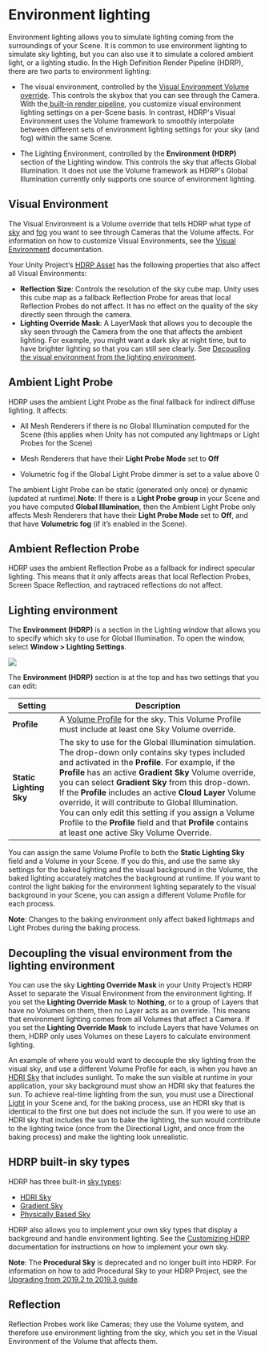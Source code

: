 # Environment lighting

Environment lighting allows you to simulate lighting coming from the surroundings of your Scene. It is common to use environment lighting to simulate sky lighting, but you can also use it to simulate a colored ambient light, or a lighting studio.
In the High Definition Render Pipeline (HDRP), there are two parts to environment lighting:

* The visual environment, controlled by the [Visual Environment Volume override](Override-Visual-Environment.html). This controls the skybox that you can see through the Camera. With the[ built-in render pipeline](https://docs.unity3d.com/Manual/SL-RenderPipeline.html), you customize visual environment lighting settings on a per-Scene basis. In contrast, HDRP's Visual Environment uses the Volume framework to smoothly interpolate between different sets of environment lighting settings for your sky (and fog) within the same Scene.

* The Lighting Environment, controlled by the **Environment (HDRP)** section of the Lighting window. This controls the sky that affects Global Illumination. It does not use the Volume framework as HDRP's Global Illumination currently only supports one source of environment lighting.

## Visual Environment
The Visual Environment is a Volume override that tells HDRP what type of [sky](HDRP-Features.html#SkyOverview) and [fog](HDRP-Features.html#FogOverview) you want to see through Cameras that the Volume affects. For information on how to customize Visual Environments, see the [Visual Environment](Override-Visual-Environment.html) documentation.

Your Unity Project’s [HDRP Asset](HDRP-Asset.html) has the following properties that also affect all Visual Environments:

* **Reflection Size**: Controls the resolution of the sky cube map. Unity uses this cube map as a fallback Reflection Probe for areas that local Reflection Probes do not affect. It has no effect on the quality of the sky directly seen through the camera.
* **Lighting Override Mask**: A LayerMask that allows you to decouple the sky seen through the Camera from the one that affects the ambient lighting. For example, you might want a dark sky at night time, but to have brighter lighting so that you can still see clearly. See [Decoupling the visual environment from the lighting environment](#DecoupleVisualEnvironment).

<a name="LightingEnvironment"></a>

## Ambient Light Probe

HDRP uses the ambient Light Probe as the final fallback for indirect diffuse lighting. It affects:

* All Mesh Renderers if there is no Global Illumination computed for the Scene (this applies when Unity has not computed any lightmaps or Light Probes for the Scene)
* Mesh Renderers that have their **Light Probe Mode** set to **Off**

* Volumetric fog if the Global Light Probe dimmer is set to a value above 0

The ambient Light Probe can be static (generated only once) or dynamic (updated at runtime).**Note**: If there is a **Light Probe group** in your Scene and you have computed **Global Illumination**, then the Ambient Light Probe only affects Mesh Renderers that have their **Light Probe Mode** set to **Off**, and that have **Volumetric fog** (if it’s enabled in the Scene).

## Ambient Reflection Probe

HDRP uses the ambient Reflection Probe as a fallback for indirect specular lighting. This means that it only affects areas that local Reflection Probes, Screen Space Reflection, and raytraced reflections do not affect.

<a name="LightingEnvironment"></a>

## Lighting environment

The **Environment (HDRP)** is a section in the Lighting window that allows you to specify which sky to use for Global Illumination. To open the window, select **Window > Lighting Settings**.

![](Images/EnvironmentLighting1.png)

The **Environment (HDRP)** section is at the top and has two settings that you can edit:

| **Setting**             | **Description**                                              |
| ----------------------- | ------------------------------------------------------------ |
| **Profile**             | A [Volume Profile](Volume-Profile.html) for the sky. This Volume Profile must include at least one Sky Volume override. |
| **Static Lighting Sky** | The sky to use for the Global Illumination simulation. The drop-down only contains sky types included and activated in the **Profile**. For example, if the **Profile** has an active **Gradient Sky** Volume override, you can select **Gradient Sky** from this drop-down.<br/>If the **Profile** includes an active **Cloud Layer** Volume override, it will contribute to Global Illumination.<br/>You can only edit this setting if you assign a Volume Profile to the **Profile** field and that **Profile** contains at least one active Sky Volume Override. |

You can assign the same Volume Profile to both the **Static Lighting Sky** field and a Volume in your Scene. If you do this, and use the same sky settings for the baked lighting and the visual background in the Volume, the baked lighting accurately matches the background at runtime. If you want to control the light baking for the environment lighting separately to the visual background in your Scene, you can assign a different Volume Profile for each process.

**Note**: Changes to the baking environment only affect baked lightmaps and Light Probes during the baking process.

<a name="DecoupleVisualEnvironment"></a>

## Decoupling the visual environment from the lighting environment

You can use the sky **Lighting Override Mask** in your Unity Project’s HDRP Asset to separate the Visual Environment from the environment lighting. If you set the **Lighting Override Mask** to **Nothing**, or to a group of Layers that have no Volumes on them, then no Layer acts as an override. This means that environment lighting comes from all Volumes that affect a Camera. If you set the **Lighting Override Mask** to include Layers that have Volumes on them, HDRP only uses Volumes on these Layers to calculate environment lighting.

An example of where you would want to decouple the sky lighting from the visual sky, and use a different Volume Profile for each, is when you have an [HDRI Sky](Override-HDRI-Sky.html) that includes sunlight. To make the sun visible at runtime in your application, your sky background must show an HDRI sky that features the sun. To achieve real-time lighting from the sun, you must use a Directional [Light](Light-Component.html) in your Scene and, for the baking process, use an HDRI sky that is identical to the first one but does not include the sun. If you were to use an HDRI sky that includes the sun to bake the lighting, the sun would contribute to the lighting twice (once from the Directional Light, and once from the baking process) and make the lighting look unrealistic.

## HDRP built-in sky types

HDRP has three built-in [sky types](HDRP-Features.html#SkyOverview):

* [HDRI Sky](Override-HDRI-Sky.html)
* [Gradient Sky](Override-Gradient-Sky.html)
* [Physically Based Sky](Override-Physically-Based-Sky.html)

HDRP also allows you to implement your own sky types that display a background and handle environment lighting. See the [Customizing HDRP](Creating-a-Custom-Sky.html) documentation for instructions on how to implement your own sky.

**Note**: The **Procedural Sky** is deprecated and no longer built into HDRP. For information on how to add Procedural Sky to your HDRP Project, see the [Upgrading from 2019.2 to 2019.3 guide](Upgrading-From-2019.2-to-2019.3.html#ProceduralSky).

## Reflection

Reflection Probes work like Cameras; they use the Volume system, and therefore use environment lighting from the sky, which you set in the Visual Environment of the Volume that affects them.